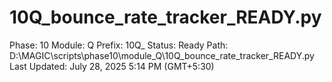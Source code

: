 # 10Q_bounce_rate_tracker_READY.py

Phase: 10
Module: Q
Prefix: 10Q_
Status: Ready
Path: D:\MAGIC\scripts\phase10\module_Q\10Q_bounce_rate_tracker_READY.py
Last Updated: July 28, 2025 5:14 PM (GMT+5:30)
